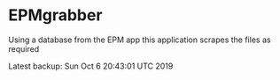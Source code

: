 # EPMgrabber
Using a database from the EPM app this application scrapes the files as required


Latest backup: Sun Oct 6 20:43:01 UTC 2019

